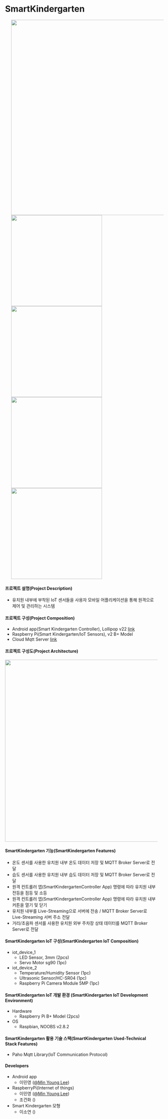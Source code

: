 # SmartKindergarten

<div>
  <img width="644" hspace="20" src="https://user-images.githubusercontent.com/42701193/70548212-80abe180-1bb5-11ea-8159-c9f8ed0f8438.JPG">
  <img width="300" height="300" hspace="20" src="https://user-images.githubusercontent.com/42701193/70548213-81447800-1bb5-11ea-8eeb-aea646084c26.JPG">
  <img width="300" height="300" hspace="20" src="https://user-images.githubusercontent.com/42701193/70548215-81447800-1bb5-11ea-8929-d89ddafd66fc.JPG">
  <img width="300" height="300" hspace="20" src="https://user-images.githubusercontent.com/42701193/70548216-81447800-1bb5-11ea-9a2c-f4469b91b390.JPG">
  <img width="300" height="300" hspace="20" src="https://user-images.githubusercontent.com/42701193/70548217-81dd0e80-1bb5-11ea-89cd-481b1984d4a8.JPG">
</div>

#### 프로젝트 설명(Project Description)

- 유치원 내부에 부착된 IoT 센서들을 사용자 모바일 어플리케이션을 통해 원격으로 제어 및 관리하는 시스템

#### 프로젝트 구성(Project Composition)

- Android app(Smart Kindergarten Controller), Lollipop v22
  [link](https://github.com/lmy4080/SmartKindergartenController)
- Raspberry Pi(Smart Kindergarten/IoT Sensors), v2 B+ Model
- Cloud Mqtt Server [link](mqtt.eclipse.org)

#### 프로젝트 구성도(Project Architecture)

<div>
  <img width="600" src="https://user-images.githubusercontent.com/42701193/70446386-5b996f00-1ae0-11ea-81a2-cb266a171ce4.JPG">
</div>

#### SmartKindergarten 기능(SmartKindergarten Features)

 - 온도 센서를 사용한 유치원 내부 온도 데이터 저장 및 MQTT Broker Server로 전달
 - 습도 센서를 사용한 유치원 내부 습도 데이터 저장 및 MQTT Broker Server로 전달
 - 원격 컨트롤러 앱(SmartKindergartenController App) 명령에 따라 유치원 내부 전등을 점등 및 소등
 - 원격 컨트롤러 앱(SmartKindergartenController App) 명령에 따라 유치원 내부 커튼을 열기 및 닫기
 - 유치원 내부를 Live-Streaming으로 서버에 전송 / MQTT Broker Server로 Live-Streaming 서버 주소 전달
 - 거리/초음파 센서를 사용한 유치원 외부 주차장 상태 데이터를 MQTT Broker Server로 전달
 
#### SmartKindergarten IoT 구성(SmartKindergarten IoT Composition)

 - iot_device_1
   - LED Sensor, 3mm (2pcs)
   - Servo Motor sg90 (1pc)
 - iot_device_2
   - Temperature/Humidity Sensor (1pc)
   - Ultrasonic Sensor/HC-SR04 (1pc)
   - Raspberry Pi Camera Module 5MP (1pc)
   
#### SmartKindergarten IoT 개발 환경 (SmartKindergarten IoT Development Environment)

 - Hardware
   - Raspberry Pi B+ Model (2pcs)
 - OS
   - Raspbian, NOOBS v2.8.2
 
#### SmartKindergarten 활용 기술 스택(SmartKindergarten Used-Technical Stack Features)

 - Paho Mqtt Library(IoT Communication Protocol)
 
 #### Developers

- Android app
  - 이민영 ([@Min Young Lee](https://github.com/lmy4080))
- RaspberryPi(Internet of things)
  - 이민영 ([@Min Young Lee](https://github.com/lmy4080))
  - 조건화 ([]())
- Smart Kindergarten 모형
  - 이소연 ([]())
